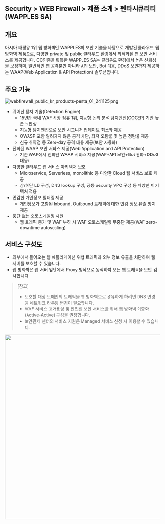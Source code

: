 ## Security > WEB Firewall > 제품 소개 > 펜타시큐리티(WAPPLES SA)

## 개요

아시아 태평양 1위 웹 방화벽인 WAPPLES의 보안 기술을 바탕으로 개발된 클라우드 웹 방화벽 제품으로, 다양한 private 및 public 클라우드 환경에서 최적화된 웹 보안 서비스를 제공합니다.
CC인증을 획득한 WAPPLES SA는 클라우드 환경에서 높은 신뢰성을 보장하며, 일반적인 웹 공격뿐만 아니라 API 보안, Bot 대응, DDoS 보안까지 제공하는 WAAP(Web Application & API Protection) 솔루션입니다.


## 주요 기능

![webfirewall_public_kr_products-penta_01_241125.png](https://static.toastoven.net/prod_web_firewall/Penta/public/kr/webfirewall_public_kr_products-penta_01_241125.png)

* 뛰어난 탐지 기술(Detection Engine)
    * 15년간 국내 WAF 시장 점유 1위, 지능형 논리 분석 탐지엔진(COCEP) 기반 높은 보안성
    * 지능형 탐지엔진으로 보안 시그니처 업데이트 최소화 제공
    * OWASP 포함 알려지지 않은 공격 차단, 최저 오탐률 및 높은 정탐률 제공
    * 신규 취약점 등 Zero-day 공격 대응 제공(보안 자동화)
* 진화된 WAAP 보안 서비스 제공(Web Application and API Protection)
    * 기존 WAF에서 진화된 WAAP 서비스 제공(WAF+API 보안+Bot 완화+DDoS 대응)
* 다양한 클라우드 웹 서비스 아키텍처 보호
    * Microservice, Serverless, monolithic 등 다양한 Cloud 웹 서비스 보호 제공
    * 상/하단 LB 구성, DNS lookup 구성, 공통 security VPC 구성 등 다양한 아키텍처 적용
* 민감한 개인정보 필터링 제공
    * 개인정보가 포함된 Inbound, Outbound 트래픽에 대한 민감 정보 유출 방지 제공
* 중단 없는 오토스케일링 지원
    * 웹 트래픽 증가 및 WAF 부하 시 WAF 오토스케일링 무중단 제공(WAF zero-downtime autoscaling)


## 서비스 구성도

* 외부에서 들어오는 웹 애플리케이션 위협 트래픽과 외부 정보 유출을 차단하여 웹 서버를 보호할 수 있습니다. 
* 웹 방화벽은 웹 서버 앞단에서 Proxy 방식으로 동작하여 모든 웹 트래픽을 보안 검사합니다.

> [참고]
> * 보호할 대상 도메인의 트래픽을 웹 방화벽으로 경유하게 하려면 DNS 변경 등 네트워크 라우팅 변경이 필요합니다.
> * WAF 서비스 고가용성 및 안전한 보안 서비스를 위해 웹 방화벽 이중화(Active-Active) 구성을 권장합니다.
> * 보안관제 센터의 서비스 지원은 Managed 서비스 신청 시 이용할 수 있습니다.

<img src="https://static.toastoven.net/prod_web_firewall/Penta/public/kr/webfirewall_public_kr_products-penta_02_241125.png" width="600" />
